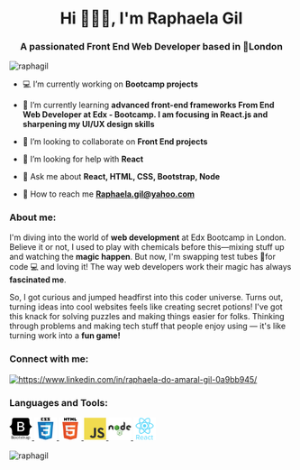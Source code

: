 <h1 align="center">Hi 🙋🏼‍♀️, I'm Raphaela Gil</h1>
<h3 align="center">A passionated Front End Web Developer based in 📍London </h3>

<p align="left"> <img src="https://komarev.com/ghpvc/?username=raphagil&label=Profile%20views&color=0e75b6&style=flat" alt="raphagil" /> </p>

- 💻 I’m currently working on **Bootcamp projects**

- 🌱 I’m currently learning **advanced front-end frameworks From End Web Developer at Edx - Bootcamp. I am focusing in React.js and sharpening my UI/UX design skills**

- 👯 I’m looking to collaborate on **Front End projects**

- 🤝 I’m looking for help with **React**

- 💬 Ask me about **React, HTML, CSS, Bootstrap, Node**

- 📩 How to reach me **Raphaela.gil@yahoo.com**
<h3 align="left">About me:</h3>
      <p align="left">
            I'm diving into the world of <b>web development</b> at Edx Bootcamp in London.
            Believe it or not, I used to play with chemicals before this—mixing stuff up and watching the <b>magic happen</b>. But now, I'm
            swapping test tubes 🧪for code 💻 and loving it!
            The way web developers work their magic has always <b>fascinated me</b>.
          </p><p>
            So, I got curious and jumped headfirst
            into this coder universe. Turns out, turning ideas into cool websites feels like creating secret potions!
            I've got this knack for solving puzzles and making things easier for folks. Thinking through problems and
            making tech stuff that people enjoy using — it's like turning work into a <b>fun game!</b>
          </p>
<h3 align="left">Connect with me:</h3>
<p align="left">
<a href="https://linkedin.com/in/https://www.linkedin.com/in/raphaela-do-amaral-gil-0a9bb945/" target="blank"><img align="center" src="https://raw.githubusercontent.com/rahuldkjain/github-profile-readme-generator/master/src/images/icons/Social/linked-in-alt.svg" alt="https://www.linkedin.com/in/raphaela-do-amaral-gil-0a9bb945/" height="30" width="40" /></a>
</p>

<h3 align="left">Languages and Tools:</h3>
<p align="left"> <a href="https://getbootstrap.com" target="_blank" rel="noreferrer"> <img src="https://raw.githubusercontent.com/devicons/devicon/master/icons/bootstrap/bootstrap-plain-wordmark.svg" alt="bootstrap" width="40" height="40"/> </a> <a href="https://www.w3schools.com/css/" target="_blank" rel="noreferrer"> <img src="https://raw.githubusercontent.com/devicons/devicon/master/icons/css3/css3-original-wordmark.svg" alt="css3" width="40" height="40"/> </a> <a href="https://www.w3.org/html/" target="_blank" rel="noreferrer"> <img src="https://raw.githubusercontent.com/devicons/devicon/master/icons/html5/html5-original-wordmark.svg" alt="html5" width="40" height="40"/> </a> <a href="https://developer.mozilla.org/en-US/docs/Web/JavaScript" target="_blank" rel="noreferrer"> <img src="https://raw.githubusercontent.com/devicons/devicon/master/icons/javascript/javascript-original.svg" alt="javascript" width="40" height="40"/> </a> <a href="https://nodejs.org" target="_blank" rel="noreferrer"> <img src="https://raw.githubusercontent.com/devicons/devicon/master/icons/nodejs/nodejs-original-wordmark.svg" alt="nodejs" width="40" height="40"/> </a> <a href="https://reactjs.org/" target="_blank" rel="noreferrer"> <img src="https://raw.githubusercontent.com/devicons/devicon/master/icons/react/react-original-wordmark.svg" alt="react" width="40" height="40"/> </a> <a href="https://reactnative.dev/" target="_blank" rel="noreferrer"> </a> </p>

<p><img align="center" src="https://github-readme-stats.vercel.app/api/top-langs?username=raphagil&show_icons=true&locale=en&layout=compact" alt="raphagil" /></p>



<!---
RaphaGil/RaphaGil is a ✨ special ✨ repository because its `README.md` (this file) appears on your GitHub profile.
You can click the Preview link to take a look at your changes.
--->
